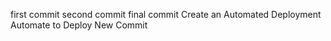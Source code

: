 first commit 
second commit
final commit
Create an Automated Deployment
Automate to Deploy
New Commit
